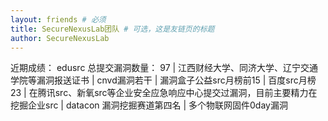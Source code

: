 ```yaml
---
layout: friends # 必须
title: SecureNexusLab团队 # 可选，这是友链页的标题
author: SecureNexusLab
---
```


近期成绩：
edusrc 总提交漏洞数量： 97 | 江西财经大学、同济大学、辽宁交通学院等漏洞报送证书 | cnvd漏洞若干 | 漏洞盒子公益src月榜前15 | 百度src月榜23 | 在腾讯src、新氧src等企业安全应急响应中心提交过漏洞，目前主要精力在挖掘企业src | datacon 漏洞挖掘赛道第四名 | 多个物联网固件0day漏洞

<!-- more -->


